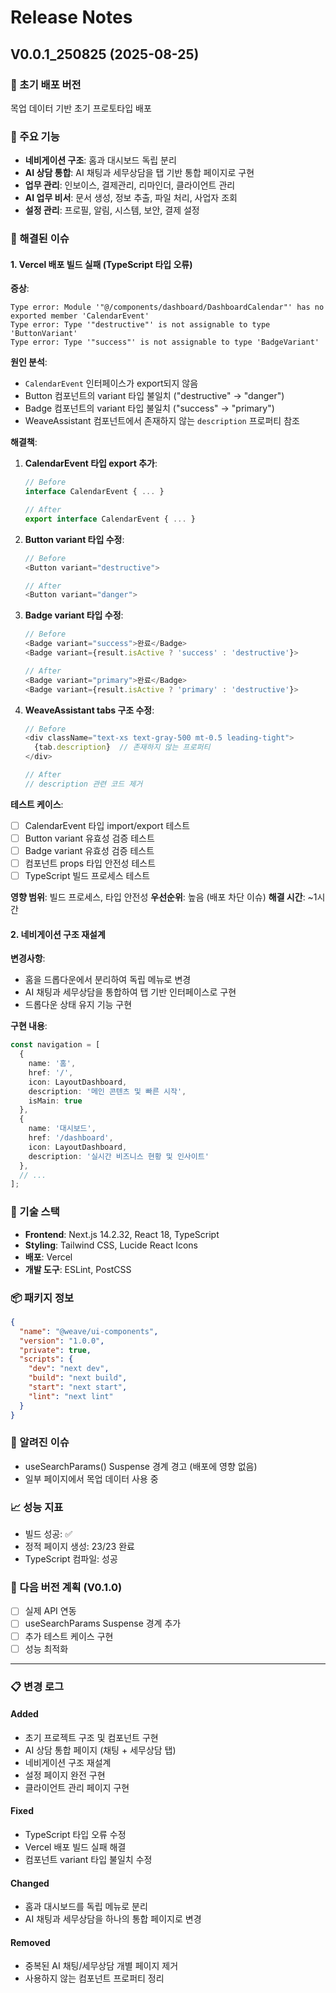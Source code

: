 # Release Notes

## V0.0.1_250825 (2025-08-25)

### 🎯 초기 배포 버전
목업 데이터 기반 초기 프로토타입 배포

### 🚀 주요 기능
- **네비게이션 구조**: 홈과 대시보드 독립 분리
- **AI 상담 통합**: AI 채팅과 세무상담을 탭 기반 통합 페이지로 구현
- **업무 관리**: 인보이스, 결제관리, 리마인더, 클라이언트 관리
- **AI 업무 비서**: 문서 생성, 정보 추출, 파일 처리, 사업자 조회
- **설정 관리**: 프로필, 알림, 시스템, 보안, 결제 설정

### 🐛 해결된 이슈

#### 1. Vercel 배포 빌드 실패 (TypeScript 타입 오류)

**증상**:
```
Type error: Module '"@/components/dashboard/DashboardCalendar"' has no exported member 'CalendarEvent'
Type error: Type '"destructive"' is not assignable to type 'ButtonVariant'
Type error: Type '"success"' is not assignable to type 'BadgeVariant'
```

**원인 분석**:
- `CalendarEvent` 인터페이스가 export되지 않음
- Button 컴포넌트의 variant 타입 불일치 ("destructive" → "danger")
- Badge 컴포넌트의 variant 타입 불일치 ("success" → "primary")
- WeaveAssistant 컴포넌트에서 존재하지 않는 `description` 프로퍼티 참조

**해결책**:
1. **CalendarEvent 타입 export 추가**:
   ```typescript
   // Before
   interface CalendarEvent { ... }
   
   // After
   export interface CalendarEvent { ... }
   ```

2. **Button variant 타입 수정**:
   ```typescript
   // Before
   <Button variant="destructive">
   
   // After
   <Button variant="danger">
   ```

3. **Badge variant 타입 수정**:
   ```typescript
   // Before
   <Badge variant="success">완료</Badge>
   <Badge variant={result.isActive ? 'success' : 'destructive'}>
   
   // After
   <Badge variant="primary">완료</Badge>
   <Badge variant={result.isActive ? 'primary' : 'destructive'}>
   ```

4. **WeaveAssistant tabs 구조 수정**:
   ```typescript
   // Before
   <div className="text-xs text-gray-500 mt-0.5 leading-tight">
     {tab.description}  // 존재하지 않는 프로퍼티
   </div>
   
   // After
   // description 관련 코드 제거
   ```

**테스트 케이스**:
- [ ] CalendarEvent 타입 import/export 테스트
- [ ] Button variant 유효성 검증 테스트
- [ ] Badge variant 유효성 검증 테스트
- [ ] 컴포넌트 props 타입 안전성 테스트
- [ ] TypeScript 빌드 프로세스 테스트

**영향 범위**: 빌드 프로세스, 타입 안전성
**우선순위**: 높음 (배포 차단 이슈)
**해결 시간**: ~1시간

#### 2. 네비게이션 구조 재설계

**변경사항**:
- 홈을 드롭다운에서 분리하여 독립 메뉴로 변경
- AI 채팅과 세무상담을 통합하여 탭 기반 인터페이스로 구현
- 드롭다운 상태 유지 기능 구현

**구현 내용**:
```typescript
const navigation = [
  {
    name: '홈',
    href: '/',
    icon: LayoutDashboard,
    description: '메인 콘텐츠 및 빠른 시작',
    isMain: true
  },
  {
    name: '대시보드',
    href: '/dashboard',
    icon: LayoutDashboard,
    description: '실시간 비즈니스 현황 및 인사이트'
  },
  // ...
];
```

### 🔧 기술 스택
- **Frontend**: Next.js 14.2.32, React 18, TypeScript
- **Styling**: Tailwind CSS, Lucide React Icons
- **배포**: Vercel
- **개발 도구**: ESLint, PostCSS

### 📦 패키지 정보
```json
{
  "name": "@weave/ui-components",
  "version": "1.0.0",
  "private": true,
  "scripts": {
    "dev": "next dev",
    "build": "next build",
    "start": "next start",
    "lint": "next lint"
  }
}
```

### 🚨 알려진 이슈
- useSearchParams() Suspense 경계 경고 (배포에 영향 없음)
- 일부 페이지에서 목업 데이터 사용 중

### 📈 성능 지표
- 빌드 성공: ✅
- 정적 페이지 생성: 23/23 완료
- TypeScript 컴파일: 성공

### 🎯 다음 버전 계획 (V0.1.0)
- [ ] 실제 API 연동
- [ ] useSearchParams Suspense 경계 추가
- [ ] 추가 테스트 케이스 구현
- [ ] 성능 최적화

---

### 📋 변경 로그

#### Added
- 초기 프로젝트 구조 및 컴포넌트 구현
- AI 상담 통합 페이지 (채팅 + 세무상담 탭)
- 네비게이션 구조 재설계
- 설정 페이지 완전 구현
- 클라이언트 관리 페이지 구현

#### Fixed
- TypeScript 타입 오류 수정
- Vercel 배포 빌드 실패 해결
- 컴포넌트 variant 타입 불일치 수정

#### Changed
- 홈과 대시보드를 독립 메뉴로 분리
- AI 채팅과 세무상담을 하나의 통합 페이지로 변경

#### Removed
- 중복된 AI 채팅/세무상담 개별 페이지 제거
- 사용하지 않는 컴포넌트 프로퍼티 정리